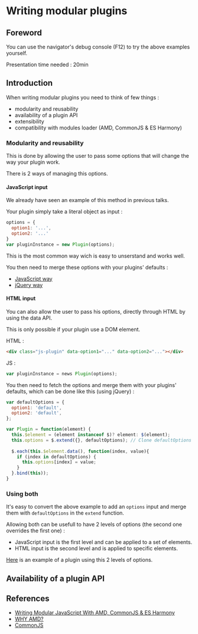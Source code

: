 # Writing modular plugins

## Foreword

You can use the navigator's debug console (F12) to try the above examples yourself.

Presentation time needed : 20min

## Introduction

When writing modular plugins you need to think of few things :
* modularity and reusability
* availability of a plugin API
* extensibility
* compatibility with modules loader (AMD, CommonJS & ES Harmony)

### Modularity and reusability

This is done by allowing the user to pass some options that will change the way your plugin work.

There is 2 ways of managing this options.

#### JavaScript input

We already have seen an example of this method in previous talks.

Your plugin simply take a literal object as input :
```JavaScript
options = {
  option1: '...',
  option2: '...'
}
var pluginInstance = new Plugin(options);
```

This is the most common way wich is easy to unserstand and works well.

You then need to merge these options with your plugins' defaults :
* [JavaScript way](https://github.com/tonai/Lightning-talks/blob/master/JavaScript/04_Best-practices-and-modules.md#allow-for-configuration-and-translation)
* [jQuery way](https://github.com/tonai/Lightning-talks/blob/master/JavaScript/05_jQuery-best-practices-and-plugins.md#merging-options)

#### HTML input

You can also allow the user to pass his options, directly through HTML by using the data API.

This is only possible if your plugin use a DOM element.

HTML :
```HTML
<div class="js-plugin" data-option1="..." data-option2="..."></div>
```

JS :
```JavaScript
var pluginInstance = news Plugin(options);
```

You then need to fetch the options and merge them with your plugins' defaults, which can be done like this (using jQuery) :
```JavaScript
var defaultOptions = {
  option1: 'default',
  option2: 'default',
};

var Plugin = function(element) {
  this.$element = (element instanceof $)? element: $(element);
  this.options = $.extend({}, defaultOptions); // Clone defaultOptions object.
  
  $.each(this.$element.data(), function(index, value){
    if (index in defaultOptions) {
      this.options[index] = value;
    }
  }.bind(this));
}
```

### Using both

It's easy to convert the above example to add an `options` input and merge them with `defaultOptions` in the `extend` function.

Allowing both can be usefull to have 2 levels of options (the second one overrides the first one) :
* JavaScript input is the first level and can be applied to a set of elements.
* HTML input is the second level and is applied to specific elements.

[Here](https://github.com/tonai/jquery-contenttoggle) is an example of a plugin using this 2 levels of options.

## Availability of a plugin API










## References

* [Writing Modular JavaScript With AMD, CommonJS & ES Harmony](http://addyosmani.com/writing-modular-js/)
* [WHY AMD?](http://www.requirejs.org/docs/whyamd.html)
* [CommonJS](http://wiki.commonjs.org/wiki/CommonJS)

